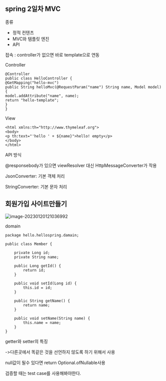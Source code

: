 ## spring 2일차 MVC

종류

+ 정적 컨텐츠
+ MVC와 템플릿 엔진
+ API

접속 : controller가 없으면 바로 template으로 연동

Controller

```
@Controller
public class HelloController {
@GetMapping("hello-mvc")
public String helloMvc(@RequestParam("name") String name, Model model) {
model.addAttribute("name", name);
return "hello-template";
}
}
```

View

```
<html xmlns:th="http://www.thymeleaf.org">
<body>
<p th:text="'hello ' + ${name}">hello! empty</p>
</body>
</html>
```

API 방식

@responsebody가 있으면  viewResolver 대신 HttpMessageConverter가 작용

JsonConverter: 기본 객체 처리

StringConverter: 기본 문자 처리



## 회원가입 사이트만들기

![image-20230120121036992](C:\Users\SSAFY\AppData\Roaming\Typora\typora-user-images\image-20230120121036992.png)

domain

```
package hello.hellospring.damain;

public class Member {

    private Long id;
    private String name;

    public Long getId() {
        return id;
    }

    public void setId(Long id) {
        this.id = id;
    }

    public String getName() {
        return name;
    }

    public void setName(String name) {
        this.name = name;
    }
}
```



getter와 setter의 특징

->다른곳에서 똑같은 것을 선언하지 않도록 하기 위해서 사용





null값이 될수 있다면 return Optional.ofNullable사용

검증할 때는 test case를 사용해봐야한다.